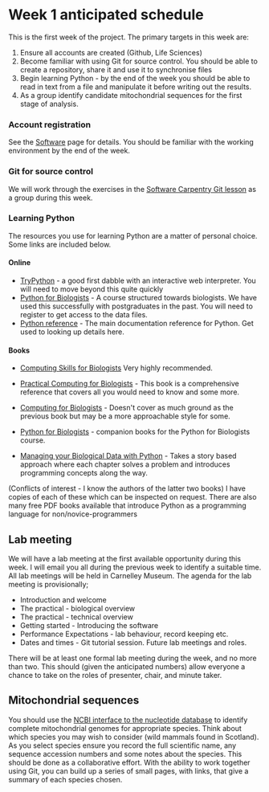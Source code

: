 # Week 1 anticipated schedule

This is the first week of the project. The primary targets in this week are:

1. Ensure all accounts are created (Github, Life Sciences)
2. Become familiar with using Git for source control. You should be able to create a repository, share it and use it to synchronise files
3. Begin learning Python - by the end of the week  you should be able to read in text from a file and manipulate it before writing out the results.
4. As a group identify candidate mitochondrial sequences for the first stage of analysis.

### Account registration
See the [Software](Software.md) page for details. You should be familiar with the working environment by the end of the week.

### Git for source control 
We will work through the exercises in the [Software Carpentry Git lesson](http://swcarpentry.github.io/git-novice/) as a group during this week. 

### Learning Python
The resources you use for learning Python are a matter of personal choice. Some links are included below.

#### Online
* [TryPython](http://trypython.org) - a good first dabble with an interactive web interpreter. You will need to move beyond this quite quickly
* [Python for Biologists](http://pythonforbiologists.com) - A course structured towards biologists. We have used this successfully with postgraduates in the past. You will need to register to get access to the data files.
* [Python reference](http://www.python.org) - The main documentation reference for Python. Get used to looking up details here.

#### Books
* [Computing Skills for Biologists](https://computingskillsforbiologists.com/) Very highly recommended.  

* [Practical Computing for Biologists](http://practicalcomputing.org/) - This book is a comprehensive reference that covers all you would need to know and some more. 
* [Computing for Biologists](http://www.cambridge.org/gb/academic/subjects/life-sciences/genomics-bioinformatics-and-systems-biology/computing-biologists-python-programming-and-principles) - Doesn't cover as much ground as the previous book but may be a more approachable style for some.
* [Python for Biologists](http://pythonforbiologists.com) - companion books for the Python for Biologists course.
* [Managing your Biological Data with Python](https://www.crcpress.com/Managing-Your-Biological-Data-with-Python/Via-Rother-Tramontano/9781439880937) - Takes a story based approach where each chapter solves a problem and introduces programming concepts along the way.

(Conflicts of interest - I know the authors of the latter two books) I have copies of each of these which can be inspected on request.
There are also many free PDF books available that introduce Python as a programming language for non/novice-programmers

## Lab meeting
We will have a lab meeting at the first available opportunity during this week. I will email you all during the previous week to identify a suitable time.
 All lab meetings will be held in Carnelley Museum.
The agenda for the lab meeting is provisionally;

* Introduction and welcome
* The practical - biological overview
* The practical - technical overview
* Getting started - Introducing the software
* Performance Expectations - lab behaviour, record keeping etc. 
* Dates and times - Git tutorial session. Future lab meetings and roles.

There will be at least one formal lab meeting during the week, and no more than two. This should (given the anticipated numbers) allow everyone a chance to take on the roles of presenter, chair, and minute taker.

## Mitochondrial sequences
You should use the [NCBI interface to the nucleotide database](http://www.ncbi.nlm.nih.gov/nuccore) to identify complete mitochondrial genomes for appropriate species. Think about which species you may wish to consider (wild mammals found in Scotland). As you select species ensure you record the full scientific name, any sequence accession numbers and some notes about the species. This should be done as a collaborative effort. With the ability to work together using Git, you can build up a series of small pages, with links, that give a summary of each species chosen. 